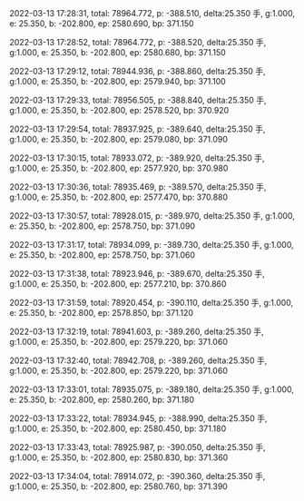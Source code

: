 2022-03-13 17:28:31, total: 78964.772, p: -388.510, delta:25.350 手, g:1.000, e: 25.350, b: -202.800, ep: 2580.690, bp: 371.150

2022-03-13 17:28:52, total: 78964.772, p: -388.520, delta:25.350 手, g:1.000, e: 25.350, b: -202.800, ep: 2580.680, bp: 371.150

2022-03-13 17:29:12, total: 78944.936, p: -388.860, delta:25.350 手, g:1.000, e: 25.350, b: -202.800, ep: 2579.940, bp: 371.100

2022-03-13 17:29:33, total: 78956.505, p: -388.840, delta:25.350 手, g:1.000, e: 25.350, b: -202.800, ep: 2578.520, bp: 370.920

2022-03-13 17:29:54, total: 78937.925, p: -389.640, delta:25.350 手, g:1.000, e: 25.350, b: -202.800, ep: 2579.080, bp: 371.090

2022-03-13 17:30:15, total: 78933.072, p: -389.920, delta:25.350 手, g:1.000, e: 25.350, b: -202.800, ep: 2577.920, bp: 370.980

2022-03-13 17:30:36, total: 78935.469, p: -389.570, delta:25.350 手, g:1.000, e: 25.350, b: -202.800, ep: 2577.470, bp: 370.880

2022-03-13 17:30:57, total: 78928.015, p: -389.970, delta:25.350 手, g:1.000, e: 25.350, b: -202.800, ep: 2578.750, bp: 371.090

2022-03-13 17:31:17, total: 78934.099, p: -389.730, delta:25.350 手, g:1.000, e: 25.350, b: -202.800, ep: 2578.750, bp: 371.060

2022-03-13 17:31:38, total: 78923.946, p: -389.670, delta:25.350 手, g:1.000, e: 25.350, b: -202.800, ep: 2577.210, bp: 370.860

2022-03-13 17:31:59, total: 78920.454, p: -390.110, delta:25.350 手, g:1.000, e: 25.350, b: -202.800, ep: 2578.850, bp: 371.120

2022-03-13 17:32:19, total: 78941.603, p: -389.260, delta:25.350 手, g:1.000, e: 25.350, b: -202.800, ep: 2579.220, bp: 371.060

2022-03-13 17:32:40, total: 78942.708, p: -389.260, delta:25.350 手, g:1.000, e: 25.350, b: -202.800, ep: 2579.220, bp: 371.060

2022-03-13 17:33:01, total: 78935.075, p: -389.180, delta:25.350 手, g:1.000, e: 25.350, b: -202.800, ep: 2580.260, bp: 371.180

2022-03-13 17:33:22, total: 78934.945, p: -388.990, delta:25.350 手, g:1.000, e: 25.350, b: -202.800, ep: 2580.450, bp: 371.180

2022-03-13 17:33:43, total: 78925.987, p: -390.050, delta:25.350 手, g:1.000, e: 25.350, b: -202.800, ep: 2580.830, bp: 371.360

2022-03-13 17:34:04, total: 78914.072, p: -390.360, delta:25.350 手, g:1.000, e: 25.350, b: -202.800, ep: 2580.760, bp: 371.390